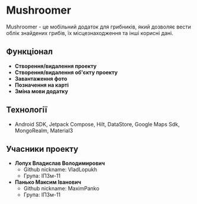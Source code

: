 # Mushroomer

Mushroomer - це мобільний додаток для грибників, який дозволяє вести облік знайдених грибів, їх місцезнаходження та інші корисні дані.

## Функціонал

- **Створення/видалення проекту**
- **Створення/видалення об'єкту проекту**
- **Завантаження фото**
- **Позначення на карті**
- **Зміна мови додатку**

## Технології

* Android SDK, Jetpack Compose, Hilt, DataStore, Google Maps Sdk, MongoRealm, Material3

## Учасники проекту

* **Лопух Владислав Володимирович** 
    * Github nickname: VladLopukh
    * Група: ІПЗм-11
* **Панько Максим Іванович** 
    * Github nickname: MaximPanko
    * Група: ІПЗм-11
